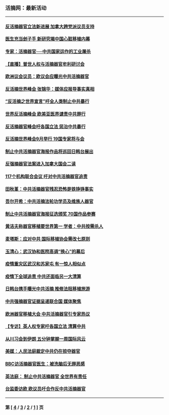 ### 活摘网：最新活动
---
#### [反活摘器官立法新进展 加拿大跨党派议员支持](../../pages/nf5883/n13876061.md?12070430) 
#### [医生充当刽子手 新研究揭中国心脏移植内幕](../../pages/nf5883/n13772291.md?12070430) 
#### [专家：活摘器官──中共国家运作的工业屠杀](../../pages/nf5883/n13761178.md?12070430) 
#### [【直播】普世人权与活摘器官牟利研讨会](../../pages/nf5883/n13425146.md?12070430) 
#### [欧洲议会议员：欧议会应曝光中共活摘器官](../../pages/nf5883/n13336571.md?12070430) 
#### [反活摘世界峰会 张锦华：媒体应报导事实真相](../../pages/nf5883/n13278502.md?12070430) 
#### [“反活摘之世界宣言”吁全人类制止中共暴行](../../pages/nf5883/n13259730.md?12070430) 
#### [世界反活摘峰会 欧美亚医界谴责中共罪行](../../pages/nf5883/n13253550.md?12070430) 
#### [反活摘器官峰会吁各国立法 惩治中共暴行](../../pages/nf5883/n13245052.md?12070430) 
#### [反活摘世界峰会9月举行 19国专家将与会](../../pages/nf5883/n13201492.md?12070430) 
#### [制止中共活摘器官海报作品将巡回日韩台展出](../../pages/nf5883/n13177791.md?12070430) 
#### [反强摘器官法案进入加拿大国会二读](../../pages/nf5883/n13033450.md?12070430) 
#### [117个机构联合会议 吁对中共活摘器官追责](../../pages/nf5883/n12775087.md?12070430) 
#### [田秋堇：中共活摘器官残忍恐怖是铁铮铮事实](../../pages/nf5883/n12702148.md?12070430) 
#### [吾尔开希：中共活摘法轮功学员及维族人器官](../../pages/nf5883/n12693197.md?12070430) 
#### [制止中共活摘器官海报征选颁奖 70国作品参赛](../../pages/nf5883/n12692050.md?12070430) 
#### [黄洁夫称器官移植要世界第一 学者：中共按需杀人](../../pages/nf5883/n12572329.md?12070430) 
#### [麦塔斯：应对中共 国际移植协会需改七原则](../../pages/nf5883/n12514711.md?12070430) 
#### [玉清心：武汉协和医院高调“换心”的幕后](../../pages/nf5883/n12298730.md?12070430) 
#### [疫情重灾区武汉和苏家屯 有一惊人相似点](../../pages/nf5883/n12150824.md?12070430) 
#### [疫情下全球追责 中共还面临另一大清算](../../pages/nf5883/n12070397.md?12070430) 
#### [日韩台携手曝光中共活摘 推修法阻移植旅游](../../pages/nf5883/n11712046.md?12070430) 
#### [中共强摘器官证据呈递联合国 媒体聚焦](../../pages/nf5883/n11546426.md?12070430) 
#### [欧洲器官移植大会 中共活摘器官引专家热议](../../pages/nf5883/n11539095.md?12070430) 
#### [【专访】英人权专家吁各国立法 清算中共](../../pages/nf5883/n11367315.md?12070430) 
#### [从川习会到伊朗 五分钟掌握一周国际风云](../../pages/nf5883/n11338520.md?12070430) 
#### [美媒：人民法庭裁定中共仍在掠夺器官](../../pages/nf5883/n11334897.md?12070430) 
#### [BBC访活摘器官医生：被洗脑后无罪恶感](../../pages/nf5883/n11335935.md?12070430) 
#### [英法庭： 制止中共活摘器官 全世界有责任](../../pages/nf5883/n11330691.md?12070430) 
#### [台监委访欧 欧议员吁合作反中共活摘器官](../../pages/nf5883/n11109190.md?12070430) 

---
#### 第 [ [4](./4.md?12070430) / [3](./3.md?12070430) / [2](./2.md?12070430) / [1](./1.md?12070430) ] 页
